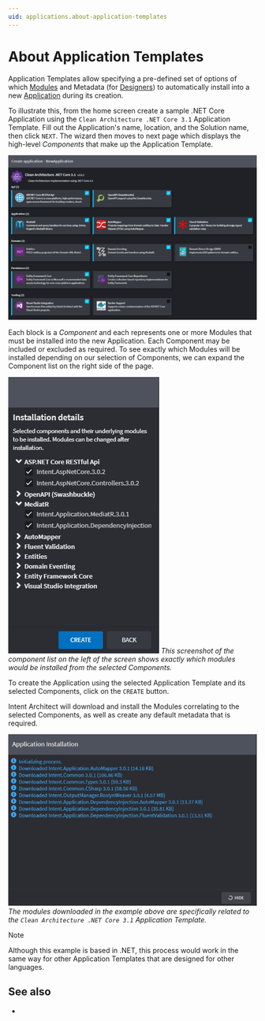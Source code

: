 ```yaml
---
uid: applications.about-application-templates
---
```

# About Application Templates

Application Templates allow specifying a pre-defined set of options of which [Modules](xref:references.modules) and Metadata (for [Designers](xref:references.designers)) to automatically install into a new [Application](xref:applications.about-applications) during its creation.

To illustrate this, from the home screen create a sample .NET Core Application using the `Clean Architecture .NET Core 3.1` Application Template. Fill out the Application's name, location, and the Solution name, then click `NEXT`. The wizard then moves to next page which displays the high-level _Components_ that make up the Application Template.

![Application Template Components](images/application-template-components.png)

Each block is a _Component_ and each represents one or more Modules that must be installed into the new Application. Each Component may be included or excluded as required. To see exactly which Modules will be installed depending on our selection of Components, we can expand the Component list on the right side of the page.

![Application Template Modules](images/application-template-modules.png)
_This screenshot of the component list on the left of the screen shows exactly which modules would be installed from the selected Components._

To create the Application using the selected Application Template and its selected Components, click on the `CREATE` button.

Intent Architect will download and install the Modules correlating to the selected Components, as well as create any default metadata that is required.

![Application Template Installation](images/application-template-installation.png)
_The modules downloaded in the example above are specifically related to the `Clean Architecture .NET Core 3.1` Application Template._

> [!NOTE]
> Although this example is based in .NET, this process would work in the same way for other Application Templates that are designed for other languages.

## See also

- [](xref:applications.how-to-create-application-templates)
